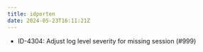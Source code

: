```yaml
---
title: idporten
date: 2024-05-23T16:11:21Z
---
```

- ID-4304: Adjust log level severity for missing session (#999)

